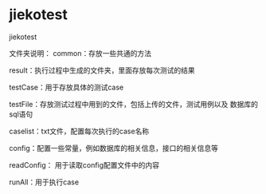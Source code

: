 # jiekotest
jiekotest


文件夹说明：
common：存放一些共通的方法

result：执行过程中生成的文件夹，里面存放每次测试的结果

testCase：用于存放具体的测试case

testFile：存放测试过程中用到的文件，包括上传的文件，测试用例以及     数据库的sql语句

caselist：txt文件，配置每次执行的case名称

config：配置一些常量，例如数据库的相关信息，接口的相关信息等

readConfig： 用于读取config配置文件中的内容

runAll：用于执行case
